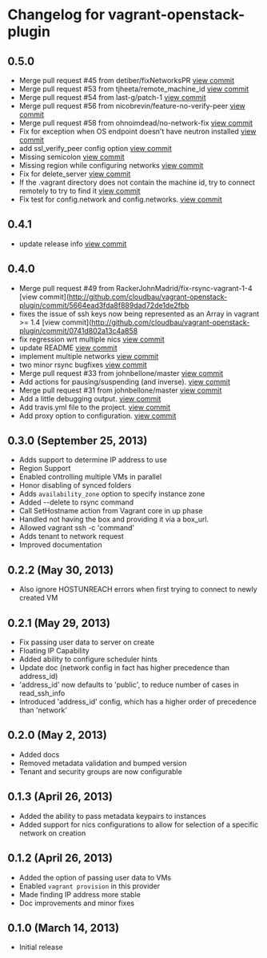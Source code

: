 # Changelog for vagrant-openstack-plugin

## 0.5.0

- Merge pull request #45 from detiber/fixNetworksPR [view commit](http://github.com///commit/56b28eff5a1079c6805ec944b1a0c1dde458b10e)
- Merge pull request #53 from tjheeta/remote_machine_id [view commit](http://github.com///commit/5873d1b5282fe2d24a0e725ec6289d1ba5e20e9b)
- Merge pull request #54 from last-g/patch-1 [view commit](http://github.com///commit/7941573ef8f547a915e31c51ab4d1b85b878eebe)
- Merge pull request #56 from nicobrevin/feature-no-verify-peer [view commit](http://github.com///commit/844835811808d256f67ad43e0124ace3f552a18c)
- Merge pull request #58 from ohnoimdead/no-network-fix [view commit](http://github.com///commit/4b44a7c80d4a381531266844a5c99de0eea850b5)
- Fix for exception when OS endpoint doesn't have neutron installed [view commit](http://github.com///commit/7558bbed3b5ecae8bb3e3ca9c64ffc9512a4c170)
- add ssl_verify_peer config option [view commit](http://github.com///commit/cb94f002d790afb5fbec225d17385c8f5b0ebb35)
- Missing semicolon [view commit](http://github.com///commit/8f609ee474b548b096e42b08c27fc5f874037204)
- Missing region while configuring networks [view commit](http://github.com///commit/ea10bff5cdabea0b9c543a5231500fb7f9fd50ac)
- Fix for delete_server [view commit](http://github.com///commit/d4f812eb99d135f7b7c5d210778e92cd8e5a4561)
- If the .vagrant directory does not contain the machine id, try to connect remotely to try to find it [view commit](http://github.com///commit/71447bf49afe1fed29fa7ce561305dcc756a2e16)
- Fix test for config.network and config.networks. [view commit](http://github.com///commit/5c9161aaf3ac715bc52819ee99c2d02d8434ea7b)

## 0.4.1

- update release info [view commit](http://github.com///commit/9866c83713ec0f1db8aed02a9aa9cbaafe8e85a4)

## 0.4.0

- Merge pull request #49 from RackerJohnMadrid/fix-rsync-vagrant-1-4 [view commit](http://github.com/cloudbau/vagrant-openstack-plugin/commit/5664ead3fda8f889dad72de1de2fbb
- fixes the issue of ssh keys now being represented as an Array in vagrant >= 1.4 [view commit](http://github.com/cloudbau/vagrant-openstack-plugin/commit/0741d802a13c4a858
- fix regression wrt multiple nics [view commit](http://github.com/cloudbau/vagrant-openstack-plugin/commit/9c5441db359b34f2bbf66d30853c97b0896a494b)
- update README [view commit](http://github.com/cloudbau/vagrant-openstack-plugin/commit/725e66ab7970e5698aa7347dae93f791e926097a)
- implement multiple networks [view commit](http://github.com/cloudbau/vagrant-openstack-plugin/commit/0bbbda10bc3b6a09e3165936a2cd17d56b9d3159)
- two minor rsync bugfixes [view commit](http://github.com/cloudbau/vagrant-openstack-plugin/commit/5bf54e8ab99baa850631803137d991a4756f34ab)
- Merge pull request #33 from johnbellone/master [view commit](http://github.com/cloudbau/vagrant-openstack-plugin/commit/f863781405a1070fe991f55f93d2b37763f6c1da)
- Add actions for pausing/suspending (and inverse). [view commit](http://github.com/cloudbau/vagrant-openstack-plugin/commit/a5ec0edd25af250599e0e248a25d8a34af0e1c40)
- Merge pull request #31 from johnbellone/master [view commit](http://github.com/cloudbau/vagrant-openstack-plugin/commit/83031f79e5834693e2c45656c0ae17b6f13afe83)
- Add a little debugging output. [view commit](http://github.com/cloudbau/vagrant-openstack-plugin/commit/c00310ed8855d3b2b0472ab9304debefbb0918e3)
- Add travis.yml file to the project. [view commit](http://github.com/cloudbau/vagrant-openstack-plugin/commit/bc53baaa43c2bf652294d374e071c96bf00bcf12)
- Add proxy option to configuration. [view commit](http://github.com/cloudbau/vagrant-openstack-plugin/commit/3d33bdc9a3bf28af7403bd1a0245a9869799eadc)


## 0.3.0 (September 25, 2013)

- Adds support to determine IP address to use
- Region Support
- Enabled controlling multiple VMs in parallel
- Honor disabling of synced folders
- Adds `availability_zone` option to specify instance zone
- Added --delete to rsync command
- Call SetHostname action from Vagrant core in up phase
- Handled not having the box and providing it via a box_url.
- Allowed vagrant ssh -c 'command'
- Adds tenant to network request
- Improved documentation

## 0.2.2  (May 30, 2013)

- Also ignore HOSTUNREACH errors when first trying to connect to newly created VM

## 0.2.1 (May 29, 2013)

- Fix passing user data to server on create
- Floating IP Capability
- Added ability to configure scheduler hints
- Update doc (network config in fact has higher precedence than address_id)
- 'address_id' now defaults to 'public', to reduce number of cases in read_ssh_info
- Introduced 'address_id' config, which has a higher order of precedence than 'network'

## 0.2.0 (May 2, 2013)

- Added docs
- Removed metadata validation and bumped version
- Tenant and security groups are now configurable

## 0.1.3 (April 26, 2013)

- Added the ability to pass metadata keypairs to instances
- Added support for nics configurations to allow for selection of a specific network on creation

## 0.1.2 (April 26, 2013)

- Added the option of passing user data to VMs
- Enabled `vagrant provision` in this provider
- Made finding IP address more stable
- Doc improvements and minor fixes

## 0.1.0 (March 14, 2013)

- Initial release
